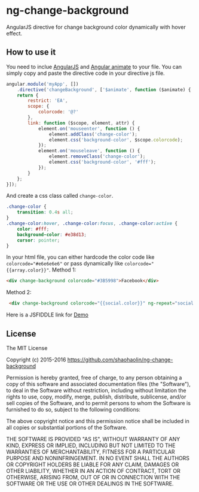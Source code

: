 # ng-change-background
AngularJS directive for change background color dynamically with hover effect.
## How to use it
You need to inclue [AngularJS](https://cdnjs.cloudflare.com/ajax/libs/angular.js/1.4.3/angular.min.js) and [Angular animate](https://cdnjs.cloudflare.com/ajax/libs/angular.js/1.4.3/angular-animate.min.js) to your file.
You can simply copy and paste the directive code in your directive js file.
```javascript
angular.module('myApp', [])
    .directive('changeBackground', ['$animate', function ($animate) {
    return {
        restrict: 'EA',
        scope: {
            colorcode: '@?'
        },
        link: function ($scope, element, attr) {
            element.on('mouseenter', function () {
                element.addClass('change-color');
                element.css('background-color', $scope.colorcode);
            });
            element.on('mouseleave', function () {
                element.removeClass('change-color');
                element.css('background-color', '#fff');
            });
        }
    };
}]);
```
And create a css class called `change-color`.
```css
.change-color {
    transition: 0.4s all;
}
.change-color:hover, .change-color:focus, .change-color:active {
    color: #fff;
    background-color: #e38d13;
    cursor: pointer;
}
```
In your html file, you can either hardcode the color code like `colorcode="#e6e6e6e6"` or pass dynamically like `colorcode="{{array.color}}"`.
Method 1:
```html
<div change-background colorcode="#3B5998">Facebook</div>
```
Method 2:
```html
 <div change-background colorcode="{{social.color}}" ng-repeat="social in socialArray">{{social.name}}</div>
```
Here is a JSFIDDLE link for [Demo](http://jsfiddle.net/HB7LU/16148/)
## License
The MIT License

Copyright (c) 2015-2016 https://github.com/shaohaolin/ng-change-background

Permission is hereby granted, free of charge, to any person obtaining a copy
of this software and associated documentation files (the "Software"), to deal
in the Software without restriction, including without limitation the rights
to use, copy, modify, merge, publish, distribute, sublicense, and/or sell
copies of the Software, and to permit persons to whom the Software is
furnished to do so, subject to the following conditions:

The above copyright notice and this permission notice shall be included in
all copies or substantial portions of the Software.

THE SOFTWARE IS PROVIDED "AS IS", WITHOUT WARRANTY OF ANY KIND, EXPRESS OR
IMPLIED, INCLUDING BUT NOT LIMITED TO THE WARRANTIES OF MERCHANTABILITY,
FITNESS FOR A PARTICULAR PURPOSE AND NONINFRINGEMENT. IN NO EVENT SHALL THE
AUTHORS OR COPYRIGHT HOLDERS BE LIABLE FOR ANY CLAIM, DAMAGES OR OTHER
LIABILITY, WHETHER IN AN ACTION OF CONTRACT, TORT OR OTHERWISE, ARISING FROM,
OUT OF OR IN CONNECTION WITH THE SOFTWARE OR THE USE OR OTHER DEALINGS IN
THE SOFTWARE.
